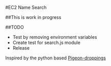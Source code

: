 #EC2 Name Search

##This is work in progress

##TODO
*   Test by removing environment variables
*   Create test for search.js module
*   Release

Inspired by the python based [Pigeon-droppings](https://github.com/jujhars13/pigeon-droppings "Pigeon Droppings")